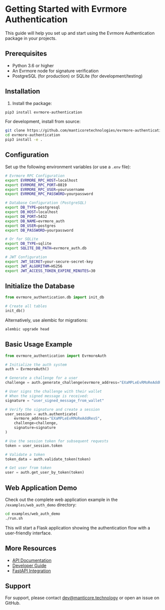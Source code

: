 # Getting Started with Evrmore Authentication

This guide will help you set up and start using the Evrmore Authentication package in your projects.

## Prerequisites

- Python 3.6 or higher
- An Evrmore node for signature verification
- PostgreSQL (for production) or SQLite (for development/testing)

## Installation

1. Install the package:

```bash
pip3 install evrmore-authentication
```

For development, install from source:

```bash
git clone https://github.com/manticoretechnologies/evrmore-authentication.git
cd evrmore-authentication
pip3 install -e .
```

## Configuration

Set up the following environment variables (or use a `.env` file):

```bash
# Evrmore RPC Configuration
export EVRMORE_RPC_HOST=localhost
export EVRMORE_RPC_PORT=8819
export EVRMORE_RPC_USER=yourusername
export EVRMORE_RPC_PASSWORD=yourpassword

# Database Configuration (PostgreSQL)
export DB_TYPE=postgresql
export DB_HOST=localhost
export DB_PORT=5432
export DB_NAME=evrmore_auth
export DB_USER=postgres
export DB_PASSWORD=yourpassword

# Or for SQLite
export DB_TYPE=sqlite
export SQLITE_DB_PATH=evrmore_auth.db

# JWT Configuration
export JWT_SECRET=your-secure-secret-key
export JWT_ALGORITHM=HS256
export JWT_ACCESS_TOKEN_EXPIRE_MINUTES=30
```

## Initialize the Database

```python
from evrmore_authentication.db import init_db

# Create all tables
init_db()
```

Alternatively, use alembic for migrations:

```bash
alembic upgrade head
```

## Basic Usage Example

```python
from evrmore_authentication import EvrmoreAuth

# Initialize the auth system
auth = EvrmoreAuth()

# Generate a challenge for a user
challenge = auth.generate_challenge(evrmore_address="EXaMPLeEvRMoReAddResS")

# User signs the challenge with their wallet
# When the signed message is received:
signature = "user_signed_message_from_wallet"

# Verify the signature and create a session
user_session = auth.authenticate(
    evrmore_address="EXaMPLeEvRMoReAddResS",
    challenge=challenge,
    signature=signature
)

# Use the session token for subsequent requests
token = user_session.token

# Validate a token
token_data = auth.validate_token(token)

# Get user from token
user = auth.get_user_by_token(token)
```

## Web Application Demo

Check out the complete web application example in the `/examples/web_auth_demo` directory:

```bash
cd examples/web_auth_demo
./run.sh
```

This will start a Flask application showing the authentication flow with a user-friendly interface.

## More Resources

- [API Documentation](docs/api.md)
- [Developer Guide](docs/guide.md)
- [FastAPI Integration](docs/guide.md#fastapi-integration)

## Support

For support, please contact dev@manticore.technology or open an issue on GitHub. 